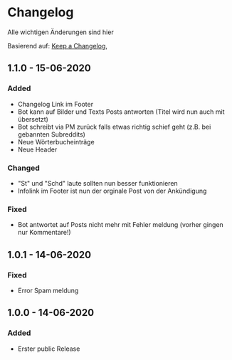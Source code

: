 # Changelog
Alle wichtigen Änderungen sind hier

Basierend auf: [Keep a Changelog](https://keepachangelog.com/en/1.0.0/),

## 1.1.0 - 15-06-2020
### Added
- Changelog Link im Footer
- Bot kann auf Bilder und Texts Posts antworten (Titel wird nun auch mit übersetzt)
- Bot schreibt via PM zurück falls etwas richtig schief geht (z.B. bei gebannten Subreddits)
- Neue Wörterbucheinträge
- Neue Header

### Changed
- "St" und "Schd" laute sollten nun besser funktionieren
- Infolink im Footer ist nun der orginale Post von der Ankündigung

### Fixed
- Bot antwortet auf Posts nicht mehr mit Fehler meldung (vorher gingen nur Kommentare!)


## 1.0.1 - 14-06-2020
### Fixed
- Error Spam meldung

## 1.0.0 - 14-06-2020
### Added
- Erster public Release